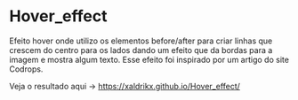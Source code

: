 # Hover_effect
Efeito hover onde utilizo os elementos before/after para criar linhas que crescem do centro para os lados dando um efeito que da bordas para a imagem e mostra algum texto. Esse efeito foi inspirado por um artigo do site Codrops.

Veja o resultado aqui -> https://xaldrikx.github.io/Hover_effect/
